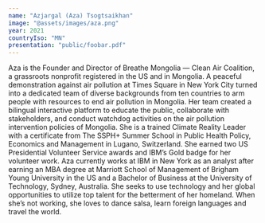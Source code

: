 ```yaml
---
name: "Azjargal (Aza) Tsogtsaikhan"
image: "@assets/images/aza.png"
year: 2021
countryIso: "MN"
presentation: "public/foobar.pdf"
---
```


Aza is the Founder and Director of Breathe Mongolia — Clean Air Coalition, a grassroots nonprofit registered in the US and in Mongolia. A peaceful demonstration against air pollution at Times Square in New York City turned into a dedicated team of diverse backgrounds from ten countries to arm people with resources to end air pollution in Mongolia. Her team created a bilingual interactive platform to educate the public, collaborate with stakeholders, and conduct watchdog activities on the air pollution intervention policies of Mongolia. She is a trained Climate Reality Leader with a certificate from The SSPH+ Summer School in Public Health Policy, Economics and Management in Lugano, Switzerland. She earned two US Presidential Volunteer Service awards and IBM’s Gold badge for her volunteer work. Aza currently works at IBM in New York as an analyst after earning an MBA degree at Marriott School of Management of Brigham Young University in the US and a Bachelor of Business at the University of Technology, Sydney, Australia. She seeks to use technology and her global opportunities to utilize top talent for the betterment of her homeland. When she’s not working, she loves to dance salsa, learn foreign languages and travel the world.
